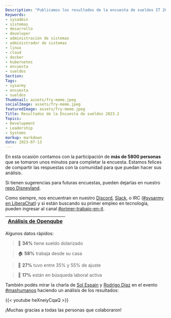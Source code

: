 ```yaml
---
Description: "Publicamos los resultados de la encuesta de sueldos IT 2023.2"
Keywords:
- sysadmin 
- sistemas
- desarrollo
- developer
- administración de sistemas
- administrador de sistemas
- linux
- cloud
- docker
- kubernetes
- encuesta
- sueldos
Section: 
Tags:
- sysarmy
- encuesta
- sueldos
Thumbnail: assets/fry-meme.jpeg
socialImage: assets/fry-meme.jpeg
featuredImage: assets/fry-meme.jpeg
Title: Resultados de la Encuesta de sueldos 2023.2
Topics:
- Development
- Leadership
- Systems
markup: markdown
date: 2023-07-13
---
```


En esta ocasión contamos con la participación de **más de 5800 personas** que se tomaron unos minutos para completar la encuesta. Estamos felices de compartir las respuestas con la comunidad para que puedan hacer sus análisis.

Si tienen sugerencias para futuras encuestas, pueden dejarlas en nuestro [repo Disneyland](https://github.com/sysarmy/disneyland/issues).

Como siempre, nos encuentran en nuestro [Discord](https://sysar.my/discord), [Slack](https://sysar.my/slack), o IRC ([#sysarmy en LiberaChat](https://web.libera.chat/?channel=#sysarmy)) y si están buscando su primer empleo en tecnología, pueden ingresar al canal [#primer-trabajo-en-it](https://discord.com/channels/128531369788833793/766105730801467422).

| [Análisis de Openqube](https://openqube.io/sueldos) |
| :-------------------------------------------------: |

Algunos datos rápidos:

> 💸 **34%** tiene sueldo dolarizado

> 🏠 **58%** trabaja desde su casa

> 🔧 **27%** tuvo entre 35% y 55% de ajuste

> 🔎 **17%** están en búsqueda laboral activa

También podés mirar la charla de [Sol Espain](https://www.linkedin.com/in/mar%C3%ADa-sol-espain-641ba013b/) y [Rodrigo Díaz](https://linktr.ee/rodrigofdiaz) en el evento [#mashumanos](https://mashumanos.hr/) haciendo un análisis de los resultados:

{{< youtube heXneiyCqaQ >}}

¡Muchas gracias a todas las personas que colaboraron!